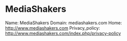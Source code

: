 
# MediaShakers

Name: MediaShakers
Domain: mediashakers.com
Home: http://www.mediashakers.com
Privacy_policy: http://www.mediashakers.com/index.php/privacy-policy
